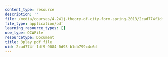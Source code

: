 ```yaml
---
content_type: resource
description: ''
file: /media/courses/4-241j-theory-of-city-form-spring-2013/2cad774f1df990840d93b1db799c4c6d_wOR8XgKnWZA.pdf
file_type: application/pdf
learning_resource_types: []
ocw_type: OCWFile
resourcetype: Document
title: 3play pdf file
uid: 2cad774f-1df9-9084-0d93-b1db799c4c6d
---
```

